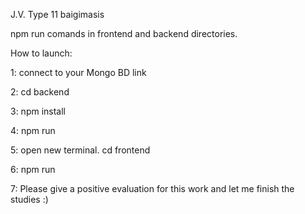 J.V. Type 11 baigimasis

npm run comands in frontend and backend directories.

How to launch:


1: connect to your Mongo BD link

2: cd backend

3: npm install

4: npm run

5: open new terminal. cd frontend

6: npm run

7: Please give a positive evaluation for this work and let me finish the studies :)